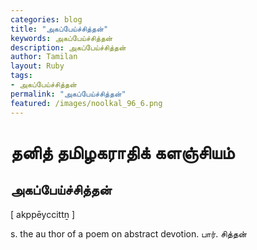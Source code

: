 ```yaml
---  
categories: blog  
title: "அகப்பேய்ச்சித்தன்"
keywords: அகப்பேய்ச்சித்தன்  
description: அகப்பேய்ச்சித்தன்
author: Tamilan  
layout: Ruby  
tags:     
- அகப்பேய்ச்சித்தன்
permalink: "அகப்பேய்ச்சித்தன்"  
featured: /images/noolkal_96_6.png  
--- 
```

# தனித் தமிழகராதிக் களஞ்சியம்
## அகப்பேய்ச்சித்தன்

[ akppēyccittṉ ]  
  
s. the au thor of a poem on abstract devotion. பார். சித்தன்